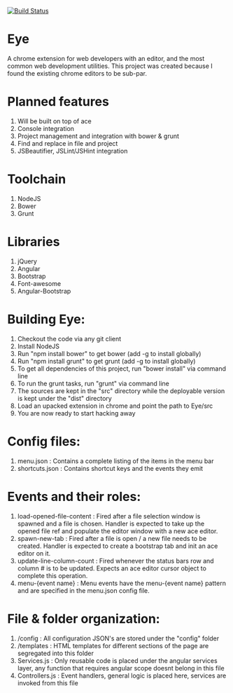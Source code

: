 [![Build Status](https://travis-ci.org/FlyinPanda/Eye.svg?branch=master)](https://travis-ci.org/FlyinPanda/Eye)

Eye
===

A chrome extension for web developers with an editor, and the most common web development utilities. This project was created because I found the existing chrome editors to be sub-par.

Planned features
================
1. Will be built on top of ace
2. Console integration
3. Project management and integration with bower & grunt
4. Find and replace in file and project
5. JSBeautifier, JSLint/JSHint integration

Toolchain
==========
1. NodeJS
2. Bower
3. Grunt

Libraries
=========
1. jQuery
2. Angular
3. Bootstrap
4. Font-awesome
5. Angular-Bootstrap


Building Eye:
============
1. Checkout the code via any git client
2. Install NodeJS
2. Run "npm install bower" to get bower (add -g to install globally)
3. Run "npm install grunt" to get grunt (add -g to install globally)
4. To get all dependencies of this project, run "bower install" via command line
5. To run the grunt tasks, run "grunt" via command line
6. The sources are kept in the "src" directory while the deployable version is kept under the "dist" directory
7. Load an upacked extension in chrome and point the path to Eye/src
8. You are now ready to start hacking away

Config files:
===========
1. menu.json      : Contains a complete listing of the items in the menu bar
2. shortcuts.json : Contains shortcut keys and the events they emit 

Events and their roles:
============
1. load-opened-file-content : Fired after a file selection window is spawned and a file is chosen. Handler is expected to take up the opened file ref and populate the editor window with a new ace editor.
2. spawn-new-tab            : Fired after a file is open / a new file needs to be created. Handler is expected to create a bootstrap tab and init an ace editor on it.
3. update-line-column-count : Fired whenever the status bars row and column # is to be updated. Expects an ace editor cursor object to complete this operation.
4. menu-{event name}        : Menu events have the menu-{event name} pattern and are specified in the menu.json config file.

File & folder organization:
============
1. /config        : All configuration JSON's are stored under the "config" folder
2. /templates     : HTML templates for different sections of the page are segregated into this folder 
3. Services.js    : Only reusable code is placed under the angular services layer, any function that requires angular scope doesnt belong in this file
4. Controllers.js : Event handlers, general logic is placed here, services are invoked from this file